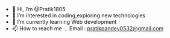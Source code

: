 - 👋 Hi, I’m @Pratik1805
- 👀 I’m interested in coding,exploring new technologies
- 🌱 I’m currently learning Web development
- 📫 How to reach me ...
Email : pratikpandey0532@gmail.com
<!---
Pratik1805/Pratik1805 is a ✨ special ✨ repository because its `README.md` (this file) appears on your GitHub profile.
You can click the Preview link to take a look at your changes.
--->
